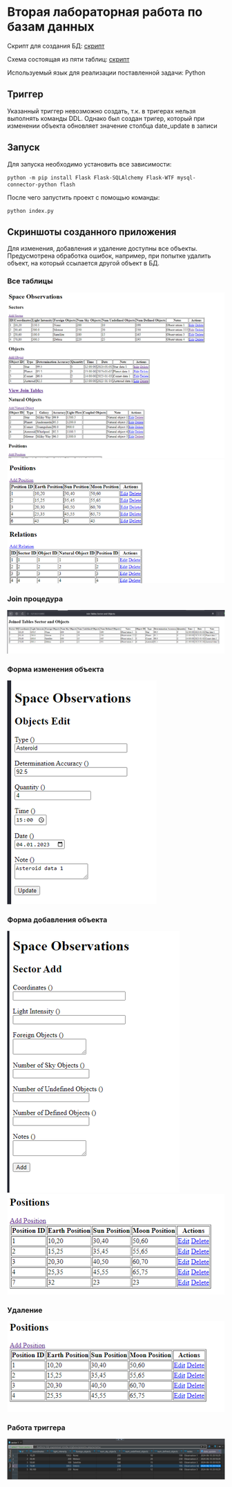 # Вторая лабораторная работа по базам данных
Скрипт для создания БД: [скрипт](SpaceObservations.sql)

Схема состоящая из пяти таблиц: [скрипт](images/schema.png)

Используемый язык для реализации поставленной задачи: Python

## Триггер

Указанный триггер невозможно создать, т.к. в тригерах нельзя выполнять команды DDL. Однако был создан тригер, который при изменении объекта обновляет значение столбца date_update в записи

## Запуск
Для запуска необходимо установить все зависимости:
```
python -m pip install Flask Flask-SQLAlchemy Flask-WTF mysql-connector-python flash
```
После чего запустить проект с помощью команды:
```
python index.py
```

## Скриншоты созданного приложения
Для изменения, добавления и удаление доступны все объекты. Предусмотрена обработка ошибок, например, при попытке удалить объект, на который ссылается другой объект в БД.
### Все таблицы
![](images/tables1.png)
![](images/tables2.png)
### Join процедура
![](images/join.png)
### Форма изменения объекта
![](images/editObject.png)
### Форма добавления объекта
![](images/addSector.png)
![](images/tablesAfterAdd.png)
### Удаление
![](images/tablesAfterDelete.png)
### Работа триггера
![](images/triggerWork.png)




